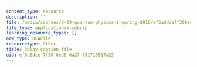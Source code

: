 ```yaml
---
content_type: resource
description: ''
file: /media/courses/8-04-quantum-physics-i-spring-2016/ef5a6dce7f308ed66a27751715517a23_5u-9lFhCl5w.srt
file_type: application/x-subrip
learning_resource_types: []
ocw_type: OCWFile
resourcetype: Other
title: 3play caption file
uid: ef5a6dce-7f30-8ed6-6a27-751715517a23
---
```

